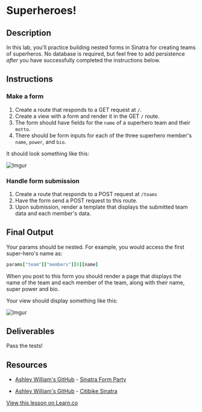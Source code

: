 # Superheroes!

## Description

In this lab, you'll practice building nested forms in Sinatra for creating teams of superheros. No database is required, but feel free to add persistence *after* you have successfully completed the instructions below.

## Instructions

### Make a form

1. Create a route that responds to a GET request at `/`.
2. Create a view with a form and render it in the GET `/` route.
3. The form should have fields for the `name` of a superhero team and their `motto`.
4. There should be form inputs for each of the three superhero member's `name`, `power`, and `bio`.

It should look something like this:

![Imgur](http://i.imgur.com/zrbFWNE.png?1)

### Handle form submission

1. Create a route that responds to a POST request at `/teams`
2. Have the form send a POST request to this route.
2. Upon submission, render a template that displays the submitted team data and each member's data.

## Final Output

Your params should be nested. For example, you would access the first super-hero's name as:

```ruby
params["team"]["members"][0][name]
```

When you post to this form you should render a page that displays the name of the team and each member of the team, along with their name, super power and bio.

Your view should display something like this:

![Imgur](http://i.imgur.com/SzO0phP.png?1)

## Deliverables

Pass the tests!

## Resources
* [Ashley William's GitHub](https://github.com/ashleygwilliams/) - [Sinatra Form Party](https://github.com/ashleygwilliams/sinatra-form-party)

* [Ashley William's GitHub](https://github.com/ashleygwilliams/) - [Citibike Sinatra](https://github.com/ashleygwilliams/citibike-sinatra)

<a href='https://learn.co/lessons/super-sinatra-forms' data-visibility='hidden'>View this lesson on Learn.co</a>
